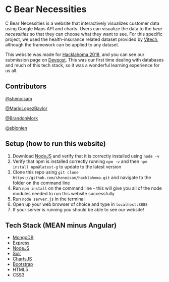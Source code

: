 # C Bear Necessities

C Bear Necessities is a website that interactively visualizes customer data using Google Maps API and charts. Users can visualize the data to the *bear necessities* so that they can choose what they want to see. For this specific project, we used the health-insurance related dataset provided by [Vitech](https://v3v10.vitechinc.com/hacklahoma/index.html), although the framework can be applied to any dataset.

This website was made for [Hacklahoma 2018](https://www.hacklahoma.org/), and you can see our submission page on [Devpost](https://devpost.com/software/cbearnecessities). This was our first time dealing with databases and much of this tech stack, so it was a wonderful learning experience for us all.

## Contributors
 [@shenoisam](https://github.com/shenoisam)
 
 [@MarioLopezBaylor](https://github.com/MarioLopezBaylor)
 
 [@BrandonMork](https://github.com/BrandonMork)
 
 [@sblonien](https://github.com/sblonien)

## Setup (how to run this website)
1. Download [NodeJS](https://nodejs.org/en) and verify that it is correctly installed using ```node -v```
2. Verify that npm is installed correctly running ```npm -v``` and then ```npm install npm@latest-g``` to update to the latest version
3. Clone this repo using ```git clone https://github.com/shenoisam/hacklahoma.git``` and navigate to the folder on the command line
4. Run ```npm install``` on the command line - this will give you all of the node modules needed to run this website successfully
5. Run ```node server.js``` in the terminal 
6. Open up your web browser of choice and type in ```localhost:8888```
7. If your server is running you should be able to see our website!

## Tech Stack (MEAN minus Angular)
- [MongoDB](https://www.mongodb.com)
- [Express](https://expressjs.com)
- [NodeJS](https://nodejs.org/en)
- [Solr](http://lucene.apache.org/solr/)
- [ChartsJS](http://www.chartjs.org/)
- [Bootstrap](https://getbootstrap.com/docs/3.3/javascript/)
- HTML5
- CSS3